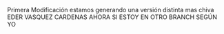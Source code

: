 Primera Modificación
estamos generando una versión distinta
mas chiva 
EDER VASQUEZ CARDENAS
AHORA SI ESTOY EN OTRO BRANCH SEGÚN YO